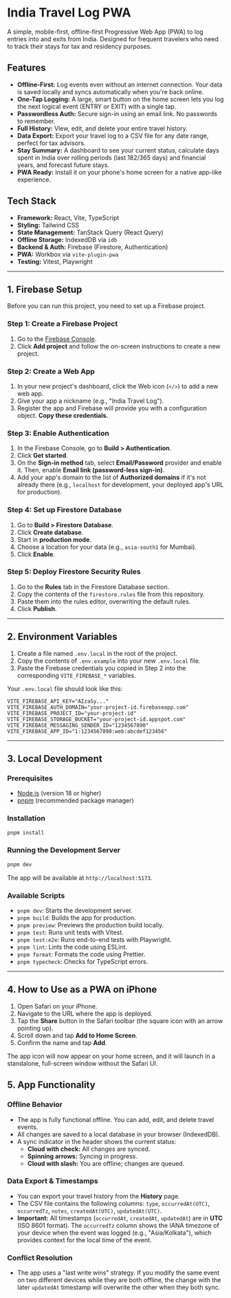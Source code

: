 
# India Travel Log PWA

A simple, mobile-first, offline-first Progressive Web App (PWA) to log entries into and exits from India. Designed for frequent travelers who need to track their stays for tax and residency purposes.

## Features

- **Offline-First:** Log events even without an internet connection. Your data is saved locally and syncs automatically when you're back online.
- **One-Tap Logging:** A large, smart button on the home screen lets you log the next logical event (ENTRY or EXIT) with a single tap.
- **Passwordless Auth:** Secure sign-in using an email link. No passwords to remember.
- **Full History:** View, edit, and delete your entire travel history.
- **Data Export:** Export your travel log to a CSV file for any date range, perfect for tax advisors.
- **Stay Summary:** A dashboard to see your current status, calculate days spent in India over rolling periods (last 182/365 days) and financial years, and forecast future stays.
- **PWA Ready:** Install it on your phone's home screen for a native app-like experience.

## Tech Stack

- **Framework:** React, Vite, TypeScript
- **Styling:** Tailwind CSS
- **State Management:** TanStack Query (React Query)
- **Offline Storage:** IndexedDB via `idb`
- **Backend & Auth:** Firebase (Firestore, Authentication)
- **PWA:** Workbox via `vite-plugin-pwa`
- **Testing:** Vitest, Playwright

---

## 1. Firebase Setup

Before you can run this project, you need to set up a Firebase project.

### Step 1: Create a Firebase Project

1. Go to the [Firebase Console](https://console.firebase.google.com/).
2. Click **Add project** and follow the on-screen instructions to create a new project.

### Step 2: Create a Web App

1. In your new project's dashboard, click the Web icon (`</>`) to add a new web app.
2. Give your app a nickname (e.g., "India Travel Log").
3. Register the app and Firebase will provide you with a configuration object. **Copy these credentials.**

### Step 3: Enable Authentication

1. In the Firebase Console, go to **Build > Authentication**.
2. Click **Get started**.
3. On the **Sign-in method** tab, select **Email/Password** provider and enable it. Then, enable **Email link (password-less sign-in)**.
4. Add your app's domain to the list of **Authorized domains** if it's not already there (e.g., `localhost` for development, your deployed app's URL for production).

### Step 4: Set up Firestore Database

1. Go to **Build > Firestore Database**.
2. Click **Create database**.
3. Start in **production mode**.
4. Choose a location for your data (e.g., `asia-south1` for Mumbai).
5. Click **Enable**.

### Step 5: Deploy Firestore Security Rules

1. Go to the **Rules** tab in the Firestore Database section.
2. Copy the contents of the `firestore.rules` file from this repository.
3. Paste them into the rules editor, overwriting the default rules.
4. Click **Publish**.

---

## 2. Environment Variables

1. Create a file named `.env.local` in the root of the project.
2. Copy the contents of `.env.example` into your new `.env.local` file.
3. Paste the Firebase credentials you copied in Step 2 into the corresponding `VITE_FIREBASE_*` variables.

Your `.env.local` file should look like this:

```
VITE_FIREBASE_API_KEY="AIzaSy..."
VITE_FIREBASE_AUTH_DOMAIN="your-project-id.firebaseapp.com"
VITE_FIREBASE_PROJECT_ID="your-project-id"
VITE_FIREBASE_STORAGE_BUCKET="your-project-id.appspot.com"
VITE_FIREBASE_MESSAGING_SENDER_ID="1234567890"
VITE_FIREBASE_APP_ID="1:1234567890:web:abcdef123456"
```

---

## 3. Local Development

### Prerequisites

- [Node.js](https://nodejs.org/) (version 18 or higher)
- [pnpm](https://pnpm.io/installation) (recommended package manager)

### Installation

```bash
pnpm install
```

### Running the Development Server

```bash
pnpm dev
```

The app will be available at `http://localhost:5173`.

### Available Scripts

- `pnpm dev`: Starts the development server.
- `pnpm build`: Builds the app for production.
- `pnpm preview`: Previews the production build locally.
- `pnpm test`: Runs unit tests with Vitest.
- `pnpm test:e2e`: Runs end-to-end tests with Playwright.
- `pnpm lint`: Lints the code using ESLint.
- `pnpm format`: Formats the code using Prettier.
- `pnpm typecheck`: Checks for TypeScript errors.

---

## 4. How to Use as a PWA on iPhone

1. Open Safari on your iPhone.
2. Navigate to the URL where the app is deployed.
3. Tap the **Share** button in the Safari toolbar (the square icon with an arrow pointing up).
4. Scroll down and tap **Add to Home Screen**.
5. Confirm the name and tap **Add**.

The app icon will now appear on your home screen, and it will launch in a standalone, full-screen window without the Safari UI.

## 5. App Functionality

### Offline Behavior

- The app is fully functional offline. You can add, edit, and delete travel events.
- All changes are saved to a local database in your browser (IndexedDB).
- A sync indicator in the header shows the current status:
  - **Cloud with check:** All changes are synced.
  - **Spinning arrows:** Syncing in progress.
  - **Cloud with slash:** You are offline; changes are queued.

### Data Export & Timestamps

- You can export your travel history from the **History** page.
- The CSV file contains the following columns: `type`, `occurredAt(UTC)`, `occurredTz`, `notes`, `createdAt(UTC)`, `updatedAt(UTC)`.
- **Important:** All timestamps (`occurredAt`, `createdAt`, `updatedAt`) are in **UTC** (ISO 8601 format). The `occurredTz` column shows the IANA timezone of your device when the event was logged (e.g., "Asia/Kolkata"), which provides context for the local time of the event.

### Conflict Resolution

- The app uses a "last write wins" strategy. If you modify the same event on two different devices while they are both offline, the change with the later `updatedAt` timestamp will overwrite the other when they both sync.

